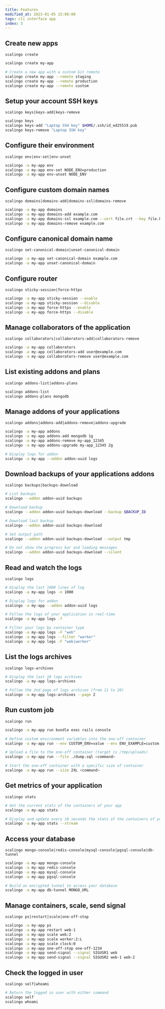```yaml
---
title: Features
modified_at: 2023-01-05 15:00:00
tags: cli interface app
index: 3
---
```


## Create new apps

`scalingo create`

```bash
scalingo create my-app

# Create a new app with a custom Git remote
scalingo create my-app --remote staging
scalingo create my-app --remote production
scalingo create my-app --remote custom
```

## Setup your account SSH keys
`scalingo keys|keys-add|keys-remove`

```bash
scalingo keys
scalingo keys-add "Laptop SSH key" $HOME/.ssh/id_ed25519.pub
scalingo keys-remove "Laptop SSH key"
```

## Configure their environment
`scalingo env|env-set|env-unset`

```bash
scalingo -a my-app env
scalingo -a my-app env-set NODE_ENV=production
scalingo -a my-app env-unset NODE_ENV
```

## Configure custom domain names
`scalingo domains|domains-add|domains-ssl|domains-remove`

```bash
scalingo -a my-app domains
scalingo -a my-app domains-add example.com
scalingo -a my-app domains-ssl example.com --cert file.crt --key file.key
scalingo -a my-app domains-remove example.com
```

## Configure canonical domain name
`scalingo set-canonical-domain|unset-canonical-domain`

```bash
scalingo -a my-app set-canonical-domain example.com
scalingo -a my-app unset-canonical-domain
```

## Configure router
`scalingo sticky-session|force-https`

```bash
scalingo -a my-app sticky-session --enable
scalingo -a my-app sticky-session --disable
scalingo -a my-app force-https --enable
scalingo -a my-app force-https --disable
```

## Manage collaborators of the application
`scalingo collaborators|collaborators-add|collaborators-remove`

```bash
scalingo -a my-app collaborators
scalingo -a my-app collaborators-add user@example.com
scalingo -a my-app collaborators-remove user@example.com
```

## List existing addons and plans
`scalingo addons-list|addons-plans`

```bash
scalingo addons-list
scalingo addons-plans mongodb
```

## Manage addons of your applications
`scalingo addons|addons-add|addons-remove|addons-upgrade`

```bash
scalingo -a my-app addons
scalingo -a my-app addons-add mongodb 1g
scalingo -a my-app addons-remove my-app_12345
scalingo -a my-app addons-upgrade my-app_12345 2g

# Display logs for addon
scalingo -a my-app --addon addon-uuid logs
```

## Download backups of your applications addons
`scalingo backups|backups-download`

```bash
# List backups
scalingo --addon addon-uuid backups

# Download backup
scalingo --addon addon-uuid backups-download --backup $BACKUP_ID

# Download last backup
scalingo --addon addon-uuid backups-download

# Set output path
scalingo --addon addon-uuid backups-download --output tmp

# Do not show the progress bar and loading messages
scalingo --addon addon-uuid backups-download --silent
```

## Read and watch the logs
`scalingo logs`

```bash
# Display the last 1000 lines of log
scalingo -a my-app logs -n 1000

# Display logs for addon
scalingo -a my-app --addon addon-uuid logs

# Follow the logs of your application in real-time
scalingo -a my-app logs -f

# Filter your logs by container type
scalingo -a my-app logs -F "web"
scalingo -a my-app logs --filter "worker"
scalingo -a my-app logs -F "web|worker"
```

## List the logs archives
`scalingo logs-archives`

```bash
# Display the last 10 logs archives
scalingo -a my-app logs-archives

# Follow the 2nd page of logs archives (from 11 to 20)
scalingo -a my-app logs-archives --page 2
```

## Run custom job
`scalingo run`

```bash
scalingo -a my-app run bundle exec rails console

# Define custom environment variables into the one-off container
scalingo -a my-app run --env CUSTOM_ENV=value --env ENV_EXAMPLE=custom <command>

# Upload a file to the one-off container (target is /tmp/uploads)
scalingo -a my-app run --file ./dump.sql <command>

# Start the one-off container with a specific size of container
scalingo -a my-app run --size 2XL <command>
```

## Get metrics of your application
`scalingo stats`

```bash
# Get the current stats of the containers of your app
scalingo -a my-app stats

# Display and update every 10 seconds the stats of the containers of your app
scalingo -a my-app stats --stream
```

## Access your database
`scalingo mongo-console|redis-console|mysql-console|pgsql-console|db-tunnel`

```bash
scalingo -a my-app mongo-console
scalingo -a my-app redis-console
scalingo -a my-app mysql-console
scalingo -a my-app pgsql-console

# Build an encrypted tunnel to access your database
scalingo -a my-app db-tunnel MONGO_URL
```

## Manage containers, scale, send signal

`scalingo ps|restart|scale|one-off-stop`

```bash
scalingo -a my-app ps
scalingo -a my-app restart web-1
scalingo -a my-app scale web:2
scalingo -a my-app scale worker:2:L
scalingo -a my-app scale clock:0
scalingo -a my-app one-off-stop one-off-1234
scalingo -a my-app send-signal --signal SIGUSR1 web
scalingo -a my-app send-signal --signal SIGUSR2 web-1 web-2
```

## Check the logged in user
`scalingo self|whoami`

```bash
# Return the logged in user with either command
scalingo self
scalingo whoami
```
